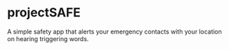 # projectSAFE

A simple safety app that alerts your emergency contacts with your location on hearing triggering words.
